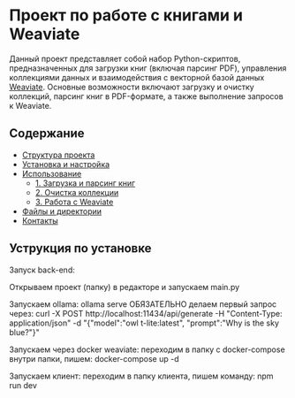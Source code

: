 # Проект по работе с книгами и Weaviate

Данный проект представляет собой набор Python-скриптов, предназначенных для загрузки книг (включая парсинг PDF), управления коллекциями данных и взаимодействия с векторной базой данных [Weaviate](https://www.weaviate.io/). Основные возможности включают загрузку и очистку коллекций, парсинг книг в PDF-формате, а также выполнение запросов к Weaviate.

## Содержание

- [Структура проекта](#структура-проекта)
- [Установка и настройка](#установка-и-настройка)
- [Использование](#использование)
  - [1. Загрузка и парсинг книг](#1-загрузка-и-парсинг-книг)
  - [2. Очистка коллекции](#2-очистка-коллекции)
  - [3. Работа с Weaviate](#3-работа-с-weaviate)
- [Файлы и директории](#файлы-и-директории)
- [Контакты](#контакты)


## Уструкция по установке

Запуск back-end:

Открываем проект (папку) в редакторе и запускаем main.py

Запускаем ollama: ollama serve 
    ОБЯЗАТЕЛЬНО делаем первый запрос через: curl -X POST http://localhost:11434/api/generate -H "Content-Type: application/json" -d "{\"model\":\"owl t-lite:latest\", \"prompt\":\"Why is the sky blue?\"}"

Запускаем через docker weaviate: переходим в папку с docker-compose внутри папки, пишем: docker-compose up -d

Запускаем клиент: переходим в папку клиента, пишем команду: npm run dev